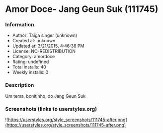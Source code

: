 # Amor Doce- Jang Geun Suk (111745)

### Information
- Author: Taiga singer (unknown)
- Created at: unknown
- Updated at: 3/21/2015, 4:46:38 PM
- License: NO-REDISTRIBUTION
- Category: amordoce
- Rating: undefined
- Total installs: 40
- Weekly installs: 0


### Description
Um tema, bonitinho, do Jang Geun Suk


### Screenshots (links to userstyles.org)
![https://userstyles.org/style_screenshots/111745-after.png](https://userstyles.org/style_screenshots/111745-after.png)


